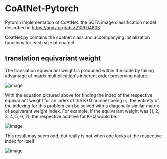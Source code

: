 # CoAtNet-Pytorch
Pytorch Implementation of CoAtNet. the SOTA image classification model described in https://arxiv.org/abs/2106.04803.

CoatNet.py contains the coatnet class and accompanying initialization functions for each size of coatnet. 

## translation equivariant weight
The translation equivariant weight is produced within the code by taking advantage of matrix multiplication's inherent order preserving nature. 

![image](https://user-images.githubusercontent.com/49009243/147174385-94829ab8-38e7-4c22-8ab4-48d4971a7d1d.png)

With the equation pictured above for finding the index of the respective equivariant weight for an index of the K\*Q number being i-j, the entirety of the indexing for this 
problem can be solved with a diagonally similar matrix of equivarant weight index. For example, if the equivarant weight was (1, 2, 3, 4, 5, 6, 7), the respective additive for 
K\*Q would be:

![image](https://user-images.githubusercontent.com/49009243/147421614-e8895f1f-970d-4d5a-8abb-56df50237943.png)


This result may seem odd, but really is not when one looks at the respective index for itself:

![image](https://user-images.githubusercontent.com/49009243/147421604-1f16a950-13a5-4302-8d45-0a93d6fe29c1.png)
